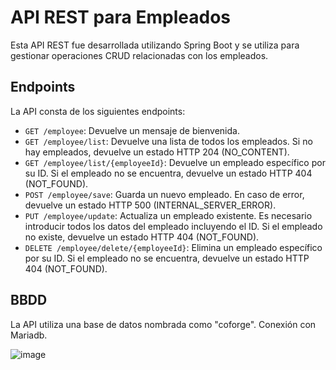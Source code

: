 # API REST para Empleados

Esta API REST fue desarrollada utilizando Spring Boot y se utiliza para gestionar operaciones CRUD relacionadas con los empleados.

## Endpoints

La API consta de los siguientes endpoints:

- `GET /employee`: Devuelve un mensaje de bienvenida.
- `GET /employee/list`: Devuelve una lista de todos los empleados. Si no hay empleados, devuelve un estado HTTP 204 (NO_CONTENT).
- `GET /employee/list/{employeeId}`: Devuelve un empleado específico por su ID. Si el empleado no se encuentra, devuelve un estado HTTP 404 (NOT_FOUND).
- `POST /employee/save`: Guarda un nuevo empleado. En caso de error, devuelve un estado HTTP 500 (INTERNAL_SERVER_ERROR).
- `PUT /employee/update`: Actualiza un empleado existente. Es necesario introducir todos los datos del empleado incluyendo el ID. Si el empleado no existe, devuelve un estado HTTP 404 (NOT_FOUND).
- `DELETE /employee/delete/{employeeId}`: Elimina un empleado específico por su ID. Si el empleado no se encuentra, devuelve un estado HTTP 404 (NOT_FOUND).

## BBDD

La API utiliza una base de datos nombrada como "coforge". Conexión con Mariadb.

![image](https://github.com/JoHurt77/crud/assets/117202441/d964debb-a0b2-43c9-9193-efc41144a2d0)

